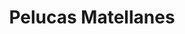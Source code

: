 ---
title: "Pelucas Matellanes"
url: /sant-boi-de-llobregat/pelucas-matellanes/
shop: peluquería
---